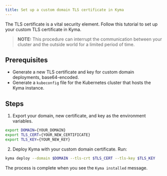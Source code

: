 ```yaml
---
title: Set up a custom domain TLS certificate in Kyma
---
```


The TLS certificate is a vital security element. Follow this tutorial to set up your custom TLS certificate in Kyma.

>**NOTE:** This procedure can interrupt the communication between your cluster and the outside world for a limited period of time.

## Prerequisites

- Generate a new TLS certificate and key for custom domain deployments, base64-encoded.
- Generate a `kubeconfig` file for the Kubernetes cluster that hosts the Kyma instance.

## Steps

1. Export your domain, new certificate, and key as the environment variables.

```bash
export DOMAIN={YOUR_DOMAIN}
export TLS_CERT={YOUR_NEW_CERTIFICATE}
export TLS_KEY={YOUR_NEW_KEY}
```

2. Deploy Kyma with your custom domain certificate. Run:

```bash
kyma deploy --domain $DOMAIN --tls-crt $TLS_CERT --tls-key $TLS_KEY
```

The process is complete when you see the `Kyma installed` message.
